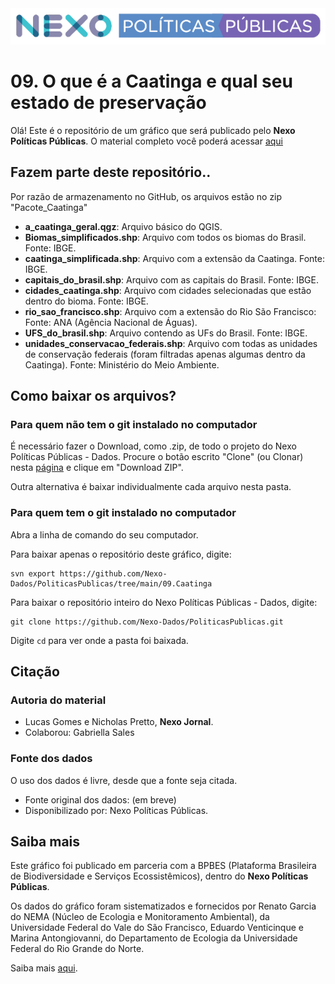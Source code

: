 <img src='https://github.com/Nexo-Dados/PoliticasPublicas/blob/main/nexopp_logofull-cor2.png'>

# 09. O que é a Caatinga e qual seu estado de preservação

Olá! Este é o repositório de um gráfico que será publicado pelo **Nexo Políticas Públicas**. O material completo você poderá acessar [aqui](https://pp.nexojornal.com.br/Dados/2021/09/20/O-que-%C3%A9-a-Caatinga-e-seu-estado-de-preserva%C3%A7%C3%A3o?posicao-home-esquerda=4)

## Fazem parte deste repositório..

Por razão de armazenamento no GitHub, os arquivos estão no zip "Pacote_Caatinga"

* **a_caatinga_geral.qgz**: Arquivo básico do QGIS.
* **Biomas_simplificados.shp**: Arquivo com todos os biomas do Brasil. Fonte: IBGE.
* **caatinga_simplificada.shp**: Arquivo com a extensão da Caatinga. Fonte: IBGE.
* **capitais_do_brasil.shp**: Arquivo com as capitais do Brasil. Fonte: IBGE.
* **cidades_caatinga.shp**: Arquivo com cidades selecionadas que estão dentro do bioma. Fonte: IBGE.
* **rio_sao_francisco.shp**: Arquivo com a extensão do Rio São Francisco: Fonte: ANA (Agência Nacional de Águas).
* **UFS_do_brasil.shp**: Arquivo contendo as UFs do Brasil. Fonte: IBGE.
* **unidades_conservacao_federais.shp**: Arquivo com todas as unidades de conservação federais (foram filtradas apenas algumas dentro da Caatinga). Fonte: Ministério do Meio Ambiente.


## Como baixar os arquivos?

### Para quem não tem o git instalado no computador

É necessário fazer o Download, como .zip, de todo o projeto do Nexo Políticas Públicas - Dados. Procure o botão escrito "Clone" (ou Clonar) nesta [página](https://github.com/Nexo-Dados/PoliticasPublicas) e clique em "Download ZIP".

Outra alternativa é baixar individualmente cada arquivo nesta pasta.

### Para quem tem o git instalado no computador


Abra a linha de comando do seu computador.

Para baixar apenas o repositório deste gráfico, digite:

```
svn export https://github.com/Nexo-Dados/PoliticasPublicas/tree/main/09.Caatinga
```

Para baixar o repositório inteiro do Nexo Políticas Públicas - Dados, digite:

```
git clone https://github.com/Nexo-Dados/PoliticasPublicas.git
```

Digite `cd` para ver onde a pasta foi baixada.

## Citação

### Autoria do material

* Lucas Gomes e Nicholas Pretto, **Nexo Jornal**.
* Colaborou: Gabriella Sales

### Fonte dos dados

O uso dos dados é livre, desde que a fonte seja citada.

* Fonte original dos dados: (em breve)
* Disponibilizado por: Nexo Políticas Públicas.

## Saiba mais

Este gráfico foi publicado em parceria com a BPBES (Plataforma Brasileira de Biodiversidade e Serviços Ecossistêmicos), dentro do **Nexo Políticas Públicas**. 

Os dados do gráfico foram sistematizados e fornecidos por Renato Garcia do NEMA (Núcleo de Ecologia e Monitoramento Ambiental), da Universidade Federal do Vale do São Francisco, Eduardo Venticinque e Marina Antongiovanni, do Departamento de Ecologia da Universidade Federal do Rio Grande do Norte.

Saiba mais [aqui](https://pp.nexojornal.com.br/sobre/Sobre-o-Nexo-Pol%C3%ADticas-P%C3%BAblicas).
